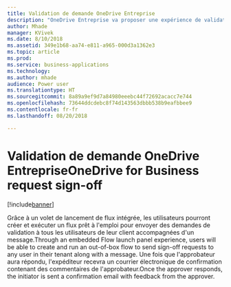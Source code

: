 ```yaml
---
title: Validation de demande OneDrive Entreprise
description: "OneDrive Entreprise va proposer une expérience de validation de demande intégrée similaire à SharePoint"
author: Mhade
manager: KVivek
ms.date: 8/10/2018
ms.assetid: 349e1b68-aa74-e811-a965-000d3a1362e3
ms.topic: article
ms.prod: 
ms.service: business-applications
ms.technology: 
ms.author: mhade
audience: Power user
ms.translationtype: HT
ms.sourcegitcommit: 8a89a9ef9d7a84980eeebc44f72692acacc7e744
ms.openlocfilehash: 73644ddcdebc8f74d143563dbbb538b9eafbbee9
ms.contentlocale: fr-fr
ms.lasthandoff: 08/20/2018

---
```

# <a name="onedrive-for-business-request-sign-off"></a><span data-ttu-id="b78f2-103">Validation de demande OneDrive Entreprise</span><span class="sxs-lookup"><span data-stu-id="b78f2-103">OneDrive for Business request sign-off</span></span>


[!include[banner](../../includes/banner.md)]

<span data-ttu-id="b78f2-104">Grâce à un volet de lancement de flux intégrée, les utilisateurs pourront créer et exécuter un flux prêt à l'emploi pour envoyer des demandes de validation à tous les utilisateurs de leur client accompagnées d'un message.</span><span class="sxs-lookup"><span data-stu-id="b78f2-104">Through an embedded Flow launch panel experience, users will be able to create and run an out-of-box flow to send sign-off requests to any user in their tenant along with a message.</span></span> <span data-ttu-id="b78f2-105">Une fois que l'approbateur aura répondu, l'expéditeur recevra un courrier électronique de confirmation contenant des commentaires de l'approbateur.</span><span class="sxs-lookup"><span data-stu-id="b78f2-105">Once the approver responds, the initiator is sent a confirmation email with feedback from the approver.</span></span> 


